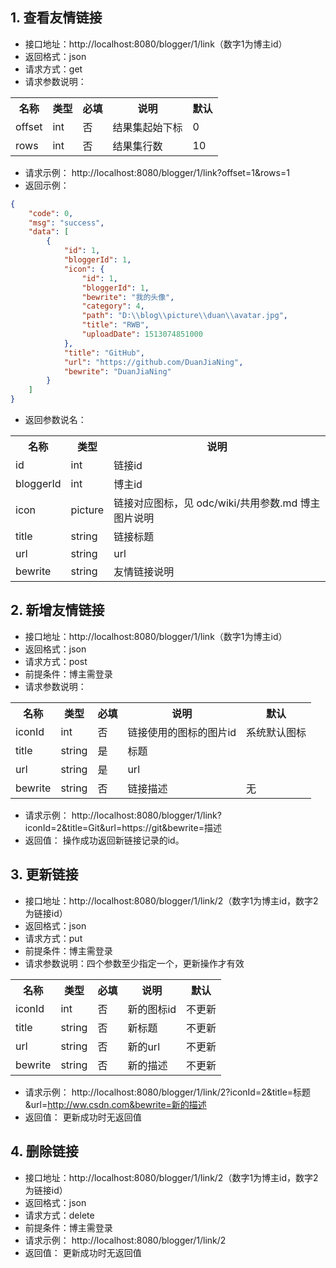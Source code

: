 
## 1. 查看友情链接
- 接口地址：http://localhost:8080/blogger/1/link（数字1为博主id）
- 返回格式：json
- 请求方式：get
- 请求参数说明：
<table>
<tr>
<th>名称</th>
<th>类型</th>
<th>必填</th>
<th>说明</th>
<th>默认</th>
</tr>
<tr>
<td>offset</td>
<td>int</td>
<td>否</td>
<td>结果集起始下标</td>
<td>0</td>
</tr>
<tr>
<td>rows</td>
<td>int</td>
<td>否</td>
<td>结果集行数</td>
<td>10</td>
</tr>
</table>

- 请求示例：
http://localhost:8080/blogger/1/link?offset=1&rows=1
- 返回示例：
```json
{
    "code": 0,
    "msg": "success",
    "data": [
        {
            "id": 1,
            "bloggerId": 1,
            "icon": {
                "id": 1,
                "bloggerId": 1,
                "bewrite": "我的头像",
                "category": 4,
                "path": "D:\\blog\\picture\\duan\\avatar.jpg",
                "title": "RWB",
                "uploadDate": 1513074851000
            },
            "title": "GitHub",
            "url": "https://github.com/DuanJiaNing",
            "bewrite": "DuanJiaNing"
        }
    ]
}
```
- 返回参数说名：
<table>
<tr>
<th>名称</th>
<th>类型</th>
<th>说明</th>
</tr>
<tr>
<td>id</td>
<td>int</td>
<td>链接id</td>
</tr>
<tr>
<td>bloggerId</td>
<td>int</td>
<td>博主id</td>
</tr>
<tr>
<td>icon</td>
<td>picture</td>
<td>链接对应图标，见 odc/wiki/共用参数.md 博主图片说明</td>
</tr>
<tr>
<td>title</td>
<td>string</td>
<td>链接标题</td>
</tr>
<tr>
<td>url</td>
<td>string</td>
<td>url</td>
</tr>
<tr>
<td>bewrite</td>
<td>string</td>
<td>友情链接说明</td>
</tr>
</table>

## 2. 新增友情链接
- 接口地址：http://localhost:8080/blogger/1/link（数字1为博主id）
- 返回格式：json
- 请求方式：post
- 前提条件：博主需登录
- 请求参数说明：
<table>
<tr>
<th>名称</th>
<th>类型</th>
<th>必填</th>
<th>说明</th>
<th>默认</th>
</tr>
<tr>
<td>iconId</td>
<td>int</td>
<td>否</td>
<td>链接使用的图标的图片id</td>
<td>系统默认图标</td>
</tr>
<tr>
<td>title</td>
<td>string</td>
<td>是</td>
<td>标题</td>
<td></td>
</tr>
<tr>
<td>url</td>
<td>string</td>
<td>是</td>
<td>url</td>
<td></td>
</tr>
<tr>
<td>bewrite</td>
<td>string</td>
<td>否</td>
<td>链接描述</td>
<td>无</td>
</tr>
</table>

- 请求示例：
http://localhost:8080/blogger/1/link?iconId=2&title=Git&url=https://git&bewrite=描述
- 返回值：
操作成功返回新链接记录的id。

## 3. 更新链接
- 接口地址：http://localhost:8080/blogger/1/link/2（数字1为博主id，数字2为链接id）
- 返回格式：json
- 请求方式：put
- 前提条件：博主需登录
- 请求参数说明：四个参数至少指定一个，更新操作才有效
<table>
<tr>
<th>名称</th>
<th>类型</th>
<th>必填</th>
<th>说明</th>
<th>默认</th>
</tr>
<tr>
<td>iconId</td>
<td>int</td>
<td>否</td>
<td>新的图标id</td>
<td>不更新</td>
</tr>
<tr>
<td>title</td>
<td>string</td>
<td>否</td>
<td>新标题</td>
<td>不更新</td>
</tr>
<tr>
<td>url</td>
<td>string</td>
<td>否</td>
<td>新的url</td>
<td>不更新</td>
</tr>
<tr>
<td>bewrite</td>
<td>string</td>
<td>否</td>
<td>新的描述</td>
<td>不更新</td>
</tr>
</table>

- 请求示例：
http://localhost:8080/blogger/1/link/2?iconId=2&title=标题&url=http://ww.csdn.com&bewrite=新的描述
- 返回值：
更新成功时无返回值

## 4. 删除链接
- 接口地址：http://localhost:8080/blogger/1/link/2（数字1为博主id，数字2为链接id）
- 返回格式：json
- 请求方式：delete
- 前提条件：博主需登录
- 请求示例：
http://localhost:8080/blogger/1/link/2
- 返回值：
更新成功时无返回值
